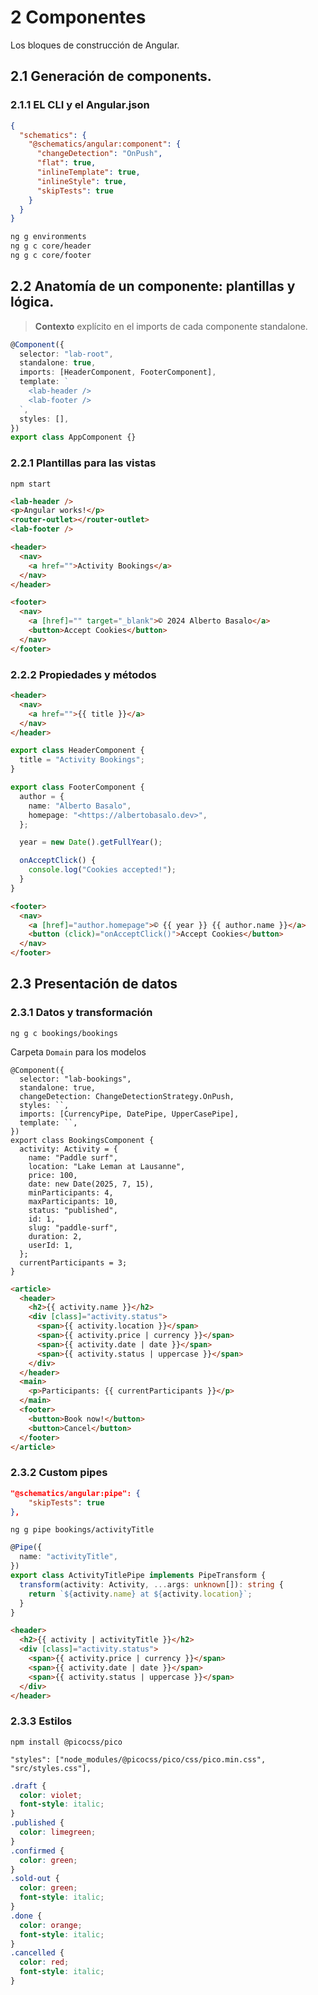 # 2 Componentes

Los bloques de construcción de Angular.

## 2.1 Generación de components.

### 2.1.1 EL CLI y el Angular.json

```json
{
  "schematics": {
    "@schematics/angular:component": {
      "changeDetection": "OnPush",
      "flat": true,
      "inlineTemplate": true,
      "inlineStyle": true,
      "skipTests": true
    }
  }
}
```

```bash
ng g environments
ng g c core/header
ng g c core/footer
```

## 2.2 Anatomía de un componente: plantillas y lógica.

> **Contexto** explícito en el imports de cada componente standalone.

```typescript
@Component({
  selector: "lab-root",
  standalone: true,
  imports: [HeaderComponent, FooterComponent],
  template: `
    <lab-header />
    <lab-footer />
  `,
  styles: [],
})
export class AppComponent {}
```

### 2.2.1 Plantillas para las vistas

`npm start`

```html
<lab-header />
<p>Angular works!</p>
<router-outlet></router-outlet>
<lab-footer />

<header>
  <nav>
    <a href="">Activity Bookings</a>
  </nav>
</header>

<footer>
  <nav>
    <a [href]="" target="_blank">© 2024 Alberto Basalo</a>
    <button>Accept Cookies</button>
  </nav>
</footer>
```

### 2.2.2 Propiedades y métodos

```html
<header>
  <nav>
    <a href="">{{ title }}</a>
  </nav>
</header>
```

```typescript
export class HeaderComponent {
  title = "Activity Bookings";
}
```

```typescript
export class FooterComponent {
  author = {
    name: "Alberto Basalo",
    homepage: "<https://albertobasalo.dev>",
  };

  year = new Date().getFullYear();

  onAcceptClick() {
    console.log("Cookies accepted!");
  }
}
```

```html
<footer>
  <nav>
    <a [href]="author.homepage">© {{ year }} {{ author.name }}</a>
    <button (click)="onAcceptClick()">Accept Cookies</button>
  </nav>
</footer>
```

## 2.3 Presentación de datos

### 2.3.1 Datos y transformación

```
ng g c bookings/bookings
```

Carpeta `Domain` para los modelos

```tsx
@Component({
  selector: "lab-bookings",
  standalone: true,
  changeDetection: ChangeDetectionStrategy.OnPush,
  styles: ``,
  imports: [CurrencyPipe, DatePipe, UpperCasePipe],
  template: ``,
})
export class BookingsComponent {
  activity: Activity = {
    name: "Paddle surf",
    location: "Lake Leman at Lausanne",
    price: 100,
    date: new Date(2025, 7, 15),
    minParticipants: 4,
    maxParticipants: 10,
    status: "published",
    id: 1,
    slug: "paddle-surf",
    duration: 2,
    userId: 1,
  };
  currentParticipants = 3;
}
```

```html
<article>
  <header>
    <h2>{{ activity.name }}</h2>
    <div [class]="activity.status">
      <span>{{ activity.location }}</span>
      <span>{{ activity.price | currency }}</span>
      <span>{{ activity.date | date }}</span>
      <span>{{ activity.status | uppercase }}</span>
    </div>
  </header>
  <main>
    <p>Participants: {{ currentParticipants }}</p>
  </main>
  <footer>
    <button>Book now!</button>
    <button>Cancel</button>
  </footer>
</article>
```

### 2.3.2 Custom pipes

```json
"@schematics/angular:pipe": {
    "skipTests": true
},
```

`ng g pipe bookings/activityTitle`

```typescript
@Pipe({
  name: "activityTitle",
})
export class ActivityTitlePipe implements PipeTransform {
  transform(activity: Activity, ...args: unknown[]): string {
    return `${activity.name} at ${activity.location}`;
  }
}
```

```html
<header>
  <h2>{{ activity | activityTitle }}</h2>
  <div [class]="activity.status">
    <span>{{ activity.price | currency }}</span>
    <span>{{ activity.date | date }}</span>
    <span>{{ activity.status | uppercase }}</span>
  </div>
</header>
```

### 2.3.3 Estilos

`npm install @picocss/pico`

`"styles": ["node_modules/@picocss/pico/css/pico.min.css", "src/styles.css"],`

```css
.draft {
  color: violet;
  font-style: italic;
}
.published {
  color: limegreen;
}
.confirmed {
  color: green;
}
.sold-out {
  color: green;
  font-style: italic;
}
.done {
  color: orange;
  font-style: italic;
}
.cancelled {
  color: red;
  font-style: italic;
}
```

